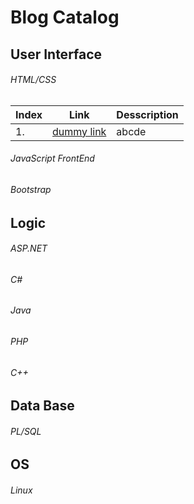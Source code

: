 
# Blog Catalog


## User Interface


###### HTML/CSS
| Index | Link                                 | Desscription |
| :---- | ------------------------------------ | ------------ |
| 1.    | [dummy link](https://www.google.com) | abcde        |

###### JavaScript FrontEnd

###### Bootstrap


## Logic

###### ASP.NET

###### C# #

###### Java

###### PHP

###### C++



## Data Base

###### PL/SQL


## OS

###### Linux